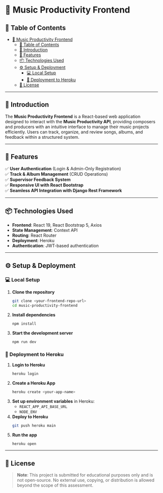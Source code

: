 # 🎵 Music Productivity Frontend

## 📌 Table of Contents

- [🎵 Music Productivity Frontend](#-music-productivity-frontend)
  - [📌 Table of Contents](#-table-of-contents)
  - [🚀 Introduction](#-introduction)
  - [🔗 Features](#-features)
  - [📦 Technologies Used](#-technologies-used)
  - [⚙️ Setup \& Deployment](#️-setup--deployment)
    - [💻 Local Setup](#-local-setup)
    - [🚀 Deployment to Heroku](#-deployment-to-heroku)
  - [📜 License](#-license)

---

## 🚀 Introduction

The **Music Productivity Frontend** is a React-based web application designed to interact with the **Music Productivity API**, providing composers and producers with an intuitive interface to manage their music projects efficiently. Users can track, organize, and review songs, albums, and feedback within a structured system.

---

## 🔗 Features

✅ **User Authentication** (Login & Admin-Only Registration)  
✅ **Track & Album Management** (CRUD Operations)  
✅ **Supervisor Feedback System**  
✅ **Responsive UI with React Bootstrap**  
✅ **Seamless API Integration with Django Rest Framework**

---

## 📦 Technologies Used

-   **Frontend**: React 19, React Bootstrap 5, Axios
-   **State Management**: Context API
-   **Routing**: React Router
-   **Deployment**: Heroku
-   **Authentication**: JWT-based authentication

---

## ⚙️ Setup & Deployment

### 💻 Local Setup

1. **Clone the repository**

    ```bash
    git clone <your-frontend-repo-url>
    cd music-productivity-frontend
    ```

2. **Install dependencies**

    ```bash
    npm install
    ```

3. **Start the development server**
    ```bash
    npm run dev
    ```

### 🚀 Deployment to Heroku

1. **Login to Heroku**
    ```bash
    heroku login
    ```
2. **Create a Heroku App**
    ```bash
    heroku create <your-app-name>
    ```
3. **Set up environment variables** in Heroku:
    - `REACT_APP_API_BASE_URL`
    - `NODE_ENV`
4. **Deploy to Heroku**
    ```bash
    git push heroku main
    ```
5. **Run the app**
    ```bash
    heroku open
    ```

---

## 📜 License

> **Note**: This project is submitted for educational purposes only and is not open-source. No external use, copying, or distribution is allowed beyond the scope of this assessment.
